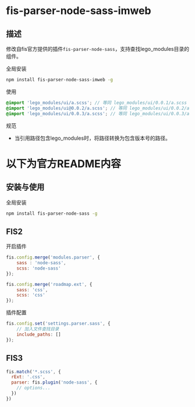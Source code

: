 fis-parser-node-sass-imweb
============================

## 描述

修改自fis官方提供的插件`fis-parser-node-sass`，支持查找lego_modules目录的组件。

全局安装

```bash
npm install fis-parser-node-sass-imweb -g
```

使用

```scss
@import 'lego_modules/ui/a.scss'; // 等同 lego_modules/ui/0.0.1/a.scss ，默认使用ui目录的最新版本。
@import 'lego_modules/ui@0.0.2/a.scss'; // 等同 lego_modules/ui/0.0.2/a.scss
@import 'lego_modules/ui/0.0.3/a.scss'; // 等同 lego_modules/ui/0.0.3/a.scss
```

规范

* 当引用路径包含lego_modules时，将路径转换为包含版本号的路径。


# 以下为官方README内容


## 安装与使用 

全局安装

```bash
npm install fis-parser-node-sass -g
```

## FIS2
开启插件

```javascript
fis.config.merge('modules.parser', {
    sass : 'node-sass',
    scss: 'node-sass'
});

fis.config.merge('roadmap.ext', {
    sass: 'css',
    scss: 'css'
});
```

插件配置

```javascript
fis.config.set('settings.parser.sass', {
    // 加入文件查找目录
    include_paths: []
});
```

## FIS3

```js
fis.match('*.scss', {
  rExt: '.css',
  parser: fis.plugin('node-sass', {
    // options...
  })
})
```



